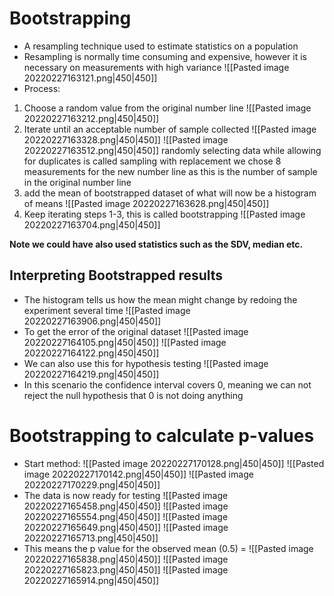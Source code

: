 # Bootstrapping
- A resampling technique used to estimate statistics on a population
- Resampling is normally time consuming and expensive, however it is necessary on measurements with high variance
![[Pasted image 20220227163121.png|450|450]]
- Process:
1. Choose a random value from the original number line
![[Pasted image 20220227163212.png|450|450]]
2. Iterate until an acceptable number of sample collected
![[Pasted image 20220227163328.png|450|450]]
![[Pasted image 20220227163512.png|450|450]]
randomly selecting data while allowing for duplicates is called sampling with replacement
we chose 8 measurements for the new number line as this is the number of sample in the original number line
3. add the mean of bootstrapped dataset of what will now be a histogram of means
![[Pasted image 20220227163628.png|450|450]]
4. Keep iterating steps 1-3, this is called bootstrapping 
![[Pasted image 20220227163704.png|450|450]] 

**Note we could have also used statistics such as the SDV, median etc.**

## Interpreting Bootstrapped results
- The histogram tells us how the mean might change by redoing the experiment several time
![[Pasted image 20220227163906.png|450|450]]
- To get the error of the original dataset
![[Pasted image 20220227164105.png|450|450]]
![[Pasted image 20220227164122.png|450|450]]
- We can also use this for hypothesis testing
![[Pasted image 20220227164219.png|450|450]]
- In this scenario the confidence interval covers 0, meaning we can not reject the null hypothesis that 0 is not doing anything

# Bootstrapping to calculate p-values
- Start method:
![[Pasted image 20220227170128.png|450|450]]
![[Pasted image 20220227170142.png|450|450]]
![[Pasted image 20220227170229.png|450|450]]
- The data is now ready for testing
![[Pasted image 20220227165458.png|450|450]]
![[Pasted image 20220227165554.png|450|450]]
![[Pasted image 20220227165649.png|450|450]]
![[Pasted image 20220227165713.png|450|450]]
- This means the p value for the observed mean (0.5) =
![[Pasted image 20220227165838.png|450|450]]
![[Pasted image 20220227165823.png|450|450]]
![[Pasted image 20220227165914.png|450|450]]